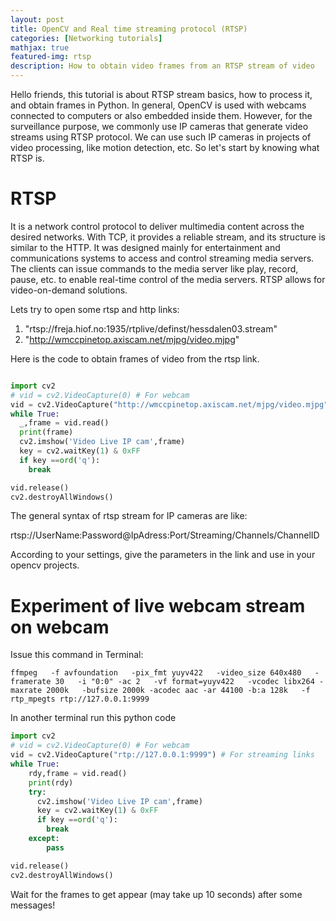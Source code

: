```yaml
---
layout: post
title: OpenCV and Real time streaming protocol (RTSP)
categories: [Networking tutorials]
mathjax: true
featured-img: rtsp
description: How to obtain video frames from an RTSP stream of video
---
```


Hello friends, this tutorial is about RTSP stream basics, how to process it, and obtain frames in Python. In general, OpenCV is used with webcams connected to computers or also embedded inside them. However, for the surveillance purpose, we commonly use IP cameras that generate video streams using
RTSP protocol. We can use such IP cameras in projects of video processing, like motion detection, etc. So let's start by knowing what RTSP is.

# RTSP

It is a network control protocol to deliver multimedia content across the desired networks. With TCP, it provides a reliable stream, and its structure is similar to the HTTP. It was designed mainly for entertainment and communications systems to access and control streaming media servers. The clients can issue commands
to the media server like play, record, pause, etc. to enable real-time control of the media servers. RTSP allows for video-on-demand solutions.

Lets try to open some rtsp and http links:

1. "rtsp://freja.hiof.no:1935/rtplive/definst/hessdalen03.stream"
2. "http://wmccpinetop.axiscam.net/mjpg/video.mjpg"

Here is the code to obtain frames of video from the rtsp link. 

```python

import cv2
# vid = cv2.VideoCapture(0) # For webcam
vid = cv2.VideoCapture("http://wmccpinetop.axiscam.net/mjpg/video.mjpg") # For streaming links
while True:
  _,frame = vid.read()
  print(frame)
  cv2.imshow('Video Live IP cam',frame)
  key = cv2.waitKey(1) & 0xFF
  if key ==ord('q'):
    break

vid.release()
cv2.destroyAllWindows()

```

The general syntax of rtsp stream for IP cameras are like:

rtsp://UserName:Password@IpAdress:Port/Streaming/Channels/ChannelID

According to your settings, give the parameters in the link and use in your opencv projects.


# Experiment of live webcam stream on webcam

Issue this command in Terminal:

`ffmpeg   -f avfoundation   -pix_fmt yuyv422   -video_size 640x480   -framerate 30   -i "0:0" -ac 2   -vf format=yuyv422   -vcodec libx264 -maxrate 2000k   -bufsize 2000k -acodec aac -ar 44100 -b:a 128k   -f rtp_mpegts rtp://127.0.0.1:9999`

In another terminal run this python code

```python
import cv2
# vid = cv2.VideoCapture(0) # For webcam
vid = cv2.VideoCapture("rtp://127.0.0.1:9999") # For streaming links
while True:
	rdy,frame = vid.read()
	print(rdy)
	try:
	  cv2.imshow('Video Live IP cam',frame)
	  key = cv2.waitKey(1) & 0xFF
	  if key ==ord('q'):
	    break
	except:
		pass

vid.release()
cv2.destroyAllWindows()
```

Wait for the frames to get appear (may take up 10 seconds) after some messages!
